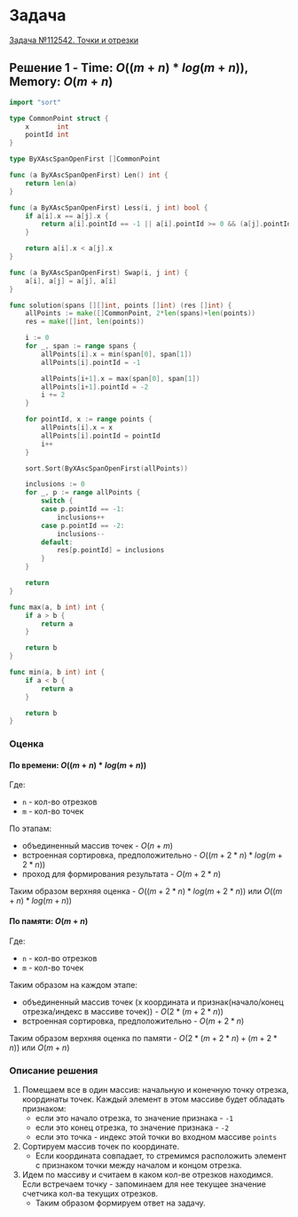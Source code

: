 # Задача

[Задача №112542. Точки и отрезки](./task)

## Решение 1 - Time: $O((m+n)*log(m+n))$, Memory: $O(m+n)$

```go
import "sort"

type CommonPoint struct {
    x       int
    pointId int
}

type ByXAscSpanOpenFirst []CommonPoint

func (a ByXAscSpanOpenFirst) Len() int {
    return len(a)
}

func (a ByXAscSpanOpenFirst) Less(i, j int) bool {
    if a[i].x == a[j].x {
        return a[i].pointId == -1 || a[i].pointId >= 0 && (a[j].pointId == -2 || a[i].pointId <= a[j].pointId)
    }

    return a[i].x < a[j].x
}

func (a ByXAscSpanOpenFirst) Swap(i, j int) {
    a[i], a[j] = a[j], a[i]
}

func solution(spans [][]int, points []int) (res []int) {
    allPoints := make([]CommonPoint, 2*len(spans)+len(points))
    res = make([]int, len(points))

    i := 0
    for _, span := range spans {
        allPoints[i].x = min(span[0], span[1])
        allPoints[i].pointId = -1

        allPoints[i+1].x = max(span[0], span[1])
        allPoints[i+1].pointId = -2
        i += 2
    }

    for pointId, x := range points {
        allPoints[i].x = x
        allPoints[i].pointId = pointId
        i++
    }

    sort.Sort(ByXAscSpanOpenFirst(allPoints))

    inclusions := 0
    for _, p := range allPoints {
        switch {
        case p.pointId == -1:
            inclusions++
        case p.pointId == -2:
            inclusions--
        default:
            res[p.pointId] = inclusions
        }
    }

    return
}

func max(a, b int) int {
    if a > b {
        return a
    }

    return b
}

func min(a, b int) int {
    if a < b {
        return a
    }

    return b
}

```

### Оценка 

#### По времени: $O((m+n)*log(m+n))$
Где:
* `n` - кол-во отрезков
* `m` - кол-во точек

По этапам:
* объединенный массив точек - $O(n + m)$
* встроенная сортировка, предположительно - $O((m+2*n)*log(m+2*n))$
* проход для формирования результата - $O(m+2*n)$

Таким образом верхняя оценка - $O((m+2*n)*log(m+2*n))$ или $O((m+n)*log(m+n))$

#### По памяти: $O(m+n)$
Где:
* `n` - кол-во отрезков
* `m` - кол-во точек

Таким образом на каждом этапе:
* объединенный массив точек (x координата и признак(начало/конец отрезка/индекс в массиве точек)) - $O(2*(m + 2*n))$
* встроенная сортировка, предположительно - $O(m + 2*n)$ 

Таким образом верхняя оценка по памяти -  $O(2*(m + 2*n) + (m + 2*n))$ или $O(m + n)$

### Описание решения
1. Помещаем все в один массив: начальную и конечную точку отрезка, координаты точек. Каждый элемент в этом массиве будет обладать признаком:
	* если это начало отрезка, то значение признака - `-1`
	* если это конец отрезка, то значение признака - `-2`
	* если это точка - индекс этой точки во входном массиве `points`
1. Сортируем массив точек по координате. 
	* Если координата совпадает, то стремимся расположить элемент с признаком точки между началом и концом отрезка.
1.  Идем по массиву и считаем в каком кол-ве отрезков находимся. Если встречаем точку - запоминаем для нее текущее значение счетчика кол-ва текущих отрезков.
	* Таким образом формируем ответ на задачу.